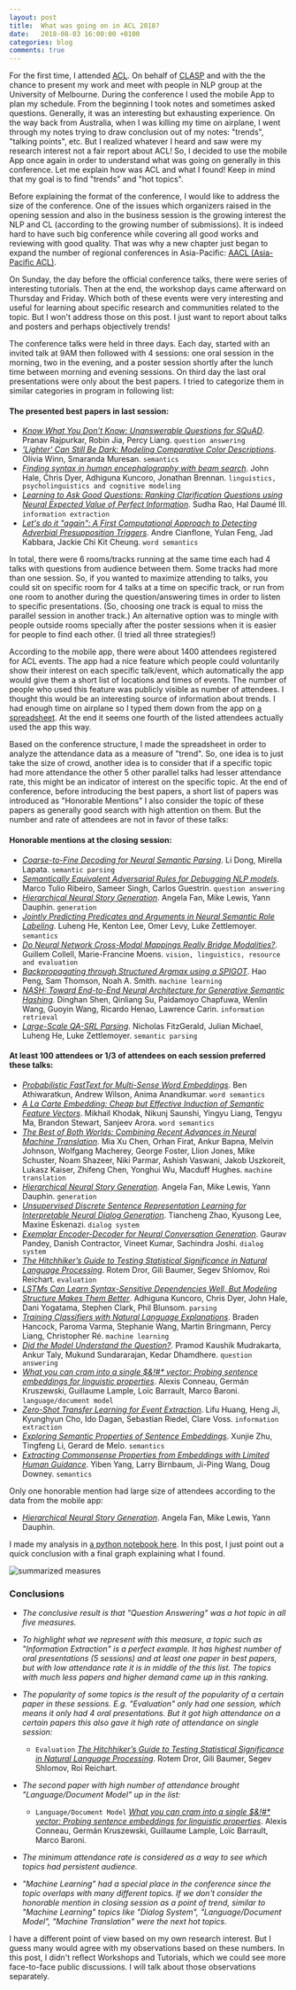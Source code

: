 ```yaml
---
layout: post
title:  What was going on in ACL 2018?
date:   2018-08-03 16:00:00 +0100
categories: blog
comments: true
---
```


For the first time, I attended [ACL](https://acl2018.org/). On behalf of [CLASP](http://clasp.gu.se/) and with the the chance to present my work and meet with people in NLP group at the University of Melbourne. During the conference I used the mobile App to plan my schedule. From the beginning I took notes and sometimes asked questions. Generally, it was an interesting but exhausting experience. On the way back from Australia, when I was killing my time on airplane, I went through my notes trying to draw conclusion out of my notes: "trends", "talking points", etc. But I realized whatever I heard and saw were my research interest not a fair report about ACL! So, I decided to use the mobile App once again in order to understand what was going on generally in this conference. Let me explain how was ACL and what I found! Keep in mind that my goal is to find "trends" and "hot topics".

Before explaining the format of the conference, I would like to address the size of the conference. One of the issues which organizers raised in the opening session and also in the business session is the growing interest the NLP and CL (according to the growing number of submissions). It is indeed hard to have such big conference while covering all good works and reviewing with good quality. That was why a new chapter just began to expand the number of regional conferences in Asia-Pacific: [AACL (Asia-Pacific ACL)](https://aaclweb.org/).

On Sunday, the day before the official conference talks, there were series of interesting tutorials. Then at the end, the workshop days came afterward on Thursday and Friday. Which both of these events were very interesting and useful for learning about specific research and communities related to the topic. But I won't address those on this post. I just want to report about talks and posters and perhaps objectively trends!

The conference talks were held in three days. Each day, started with an invited talk at 9AM then followed with 4 sessions: one oral session in the morning, two in the evening, and a poster session shortly after the lunch time between morning and evening sessions. On third day the last oral presentations were only about the best papers. I tried to categorize them in similar categories in program in following list:

#### The presented best papers in last session:
- *[Know What You Don’t Know: Unanswerable Questions for SQuAD](https://acl2018.org/paper/1125)*. Pranav Rajpurkar, Robin Jia, Percy Liang. `question answering`
- *['Lighter' Can Still Be Dark: Modeling Comparative Color Descriptions](https://acl2018.org/paper/1603)*. Olivia Winn, Smaranda Muresan. `semantics`
- *[Finding syntax in human encephalography with beam search](https://acl2018.org/paper/618)*. John Hale, Chris Dyer, Adhiguna Kuncoro, Jonathan Brennan. `linguistics, psycholinguistics and cognitive modeling`
- *[Learning to Ask Good Questions: Ranking Clarification Questions using Neural Expected Value of Perfect Information](https://acl2018.org/paper/1247)*. Sudha Rao, Hal Daumé III. `information extraction`
- *[Let's do it "again": A First Computational Approach to Detecting Adverbial Presupposition Triggers](https://acl2018.org/paper/1348)*. Andre Cianflone, Yulan Feng, Jad Kabbara, Jackie Chi Kit Cheung. `word semantics`

In total, there were 6 rooms/tracks running at the same time each had 4 talks with questions from audience between them. Some tracks had more than one session. So, if you wanted to maximize attending to talks, you could sit on specific room for 4 talks at a time on specific track, or run from one room to another during the question/answering times in order to listen to specific presentations. (So, choosing one track is equal to miss the parallel session in another track.) An alternative option was to mingle with people outside rooms specially after the poster sessions when it is easier for people to find each other. (I tried all three strategies!)

According to the mobile app, there were about 1400 attendees registered for ACL events. The app had a nice feature which people could voluntarily show their interest on each specific talk/event, which automatically the app would give them a short list of locations and times of events. The number of people who used this feature was publicly visible as number of attendees. I thought this would be an interesting source of information about trends. I had enough time on airplane so I typed them down from the app on [a spreadsheet](https://docs.google.com/spreadsheets/d/1LzfXHU-wdNUQ-NnFZvBIYMVgvGR1YCI4K8GFVZNraEc/edit?usp=sharing). At the end it seems one fourth of the listed attendees actually used the app this way.

Based on the conference structure, I made the spreadsheet in order to analyze the attendance data as a measure of "trend". So, one idea is to just take the size of crowd, another idea is to consider that if a specific topic had more attendance the other 5 other parallel talks had lesser attendance rate, this might be an indicator of interest on the specific topic. At the end of conference, before introducing the best papers, a short list of papers was introduced as "Honorable Mentions" I also consider the topic of these papers as generally good search with high attention on them. But the number and rate of attendees are not in favor of these talks:

#### Honorable mentions at the closing session:
- *[Coarse-to-Fine Decoding for Neural Semantic Parsing](https://acl2018.org/paper/434)*. Li Dong, Mirella Lapata. `semantic parsing`
- *[Semantically Equivalent Adversarial Rules for Debugging NLP models](https://acl2018.org/paper/1406)*. Marco Tulio Ribeiro, Sameer Singh, Carlos Guestrin. `question answering`
- *[Hierarchical Neural Story Generation](https://acl2018.org/paper/1251)*. Angela Fan, Mike Lewis, Yann Dauphin. `generation`
- *[Jointly Predicting Predicates and Arguments in Neural Semantic Role Labeling](https://acl2018.org/paper/881)*. Luheng He, Kenton Lee, Omer Levy, Luke Zettlemoyer. `semantics`
- *[Do Neural Network Cross-Modal Mappings Really Bridge Modalities?](https://acl2018.org/paper/1549)*. Guillem Collell, Marie-Francine Moens. `vision, linguistics, resource and evaluation`
- *[Backpropagating through Structured Argmax using a SPIGOT](https://acl2018.org/paper/1248)*. Hao Peng, Sam Thomson, Noah A. Smith. `machine learning`
- *[NASH: Toward End-to-End Neural Architecture for Generative Semantic Hashing](https://acl2018.org/paper/1022)*. Dinghan Shen, Qinliang Su, Paidamoyo Chapfuwa, Wenlin Wang, Guoyin Wang, Ricardo Henao, Lawrence Carin. `information retrieval`
- *[Large-Scale QA-SRL Parsing](https://acl2018.org/paper/1498)*. Nicholas FitzGerald, Julian Michael, Luheng He, Luke Zettlemoyer. `semantic parsing`

#### At least 100 attendees or 1/3 of attendees on each session preferred these talks:
- *[Probabilistic FastText for Multi-Sense Word Embeddings](https://acl2018.org/paper/187)*. Ben Athiwaratkun, Andrew Wilson, Anima Anandkumar. `word semantics`
- *[A La Carte Embedding: Cheap but Effective Induction of Semantic Feature Vectors](https://acl2018.org/paper/1520)*. Mikhail Khodak, Nikunj Saunshi, Yingyu Liang, Tengyu Ma, Brandon Stewart, Sanjeev Arora. `word semantics`
- *[The Best of Both Worlds: Combining Recent Advances in Neural Machine Translation](https://acl2018.org/paper/1011)*. Mia Xu Chen, Orhan Firat, Ankur Bapna, Melvin Johnson, Wolfgang Macherey, George Foster, Llion Jones, Mike Schuster, Noam Shazeer, Niki Parmar, Ashish Vaswani, Jakob Uszkoreit, Lukasz Kaiser, Zhifeng Chen, Yonghui Wu, Macduff Hughes. `machine translation`
- *[Hierarchical Neural Story Generation](https://acl2018.org/paper/1251)*. Angela Fan, Mike Lewis, Yann Dauphin. `generation`
- *[Unsupervised Discrete Sentence Representation Learning for Interpretable Neural Dialog Generation](https://acl2018.org/paper/298)*. Tiancheng Zhao, Kyusong Lee, Maxine Eskenazi. `dialog system`
- *[Exemplar Encoder-Decoder for Neural Conversation Generation](https://acl2018.org/paper/1538)*. Gaurav Pandey, Danish Contractor, Vineet Kumar, Sachindra Joshi. `dialog system`
- *[The Hitchhiker’s Guide to Testing Statistical Significance in Natural Language Processing](https://acl2018.org/paper/703)*. Rotem Dror, Gili Baumer, Segev Shlomov, Roi Reichart. `evaluation`
- *[LSTMs Can Learn Syntax-Sensitive Dependencies Well, But Modeling Structure Makes Them Better](https://acl2018.org/paper/1175)*. Adhiguna Kuncoro, Chris Dyer, John Hale, Dani Yogatama, Stephen Clark, Phil Blunsom. `parsing`
- *[Training Classifiers with Natural Language Explanations](https://acl2018.org/paper/1335)*. Braden Hancock, Paroma Varma, Stephanie Wang, Martin Bringmann, Percy Liang, Christopher Ré. `machine learning`
- *[Did the Model Understand the Question?](https://acl2018.org/paper/1159)*. Pramod Kaushik Mudrakarta, Ankur Taly, Mukund Sundararajan, Kedar Dhamdhere. `question answering`
- *[What you can cram into a single \$&amp;!#&#42;  vector: Probing sentence embeddings for linguistic properties](https://acl2018.org/paper/891)*. Alexis Conneau, Germán Kruszewski, Guillaume Lample, Loïc Barrault, Marco Baroni. `language/document model`
- *[Zero-Shot Transfer Learning for Event Extraction](https://acl2018.org/paper/450)*. Lifu Huang, Heng Ji, Kyunghyun Cho, Ido Dagan, Sebastian Riedel, Clare Voss. `information extraction`
- *[Exploring Semantic Properties of Sentence Embeddings](https://acl2018.org/paper/1483)*. Xunjie Zhu, Tingfeng Li, Gerard de Melo. `semantics`
- *[Extracting Commonsense Properties from Embeddings with Limited Human Guidance](https://acl2018.org/paper/972)*. Yiben Yang, Larry Birnbaum, Ji-Ping Wang, Doug Downey. `semantics`

Only one honorable mention had large size of attendees according to the data from the mobile app:

- *[Hierarchical Neural Story Generation](https://acl2018.org/paper/1251)*. Angela Fan,  Mike Lewis,  Yann Dauphin.

I made my analysis in [a python notebook here](https://github.com/mmehdig/acl2018_report/blob/master/ACL2018Reports.ipynb). In this post, I just point out a quick conclusion with a final graph explaining what I found.

![summarized measures][summarized_measures]

### Conclusions
- *The conclusive result is that "Question Answering" was a hot topic in all five measures.*

- *To highlight what we represent with this measure, a topic such as "Information Extraction" is a perfect example. It has highest number of oral presentations (5 sessions) and at least one paper in best papers, but with low attendance rate it is in middle of the this list. The topics with much less papers and higher demand came up in this ranking.*

- *The popularity of some topics is the result of the popularity of a certain paper in these sessions. E.g. "Evaluation" only had one session, which means it only had 4 oral presentations. But it got high attendance on a certain papers this also gave it high rate of attendance on single session:*

  - `Evaluation` *[The Hitchhiker’s Guide to Testing Statistical Significance in Natural Language Processing](https://acl2018.org/paper/703)*. Rotem Dror, Gili Baumer, Segev Shlomov, Roi Reichart.

- *The second paper with high number of attendance brought "Language/Document Model" up in the list:*
  - `Language/Document Model` *[What you can cram into a single \$&amp;!#&#42; vector: Probing sentence embeddings for linguistic properties](https://acl2018.org/paper/891)*. Alexis Conneau, Germán Kruszewski, Guillaume Lample, Loïc Barrault, Marco Baroni.

- *The minimum attendance rate is considered as a way to see which topics had persistent audience.*
- *"Machine Learning" had a special place in the conference since the topic overlaps with many different topics. If we don't consider the honorable mention in closing session as a point of trend, similar to "Machine Learning" topics like "Dialog System", "Language/Document Model", "Machine Translation" were the next hot topics.*

I have a different point of view based on my own research interest. But I guess many would agree with my observations based on these numbers. In this post, I didn't reflect Workshops and Tutorials, which we could see more face-to-face public discussions. I will talk about those observations separately.


[summarized_measures]: https://github.com/mmehdig/acl2018_report/blob/master/summarized_measures.png?raw=true
